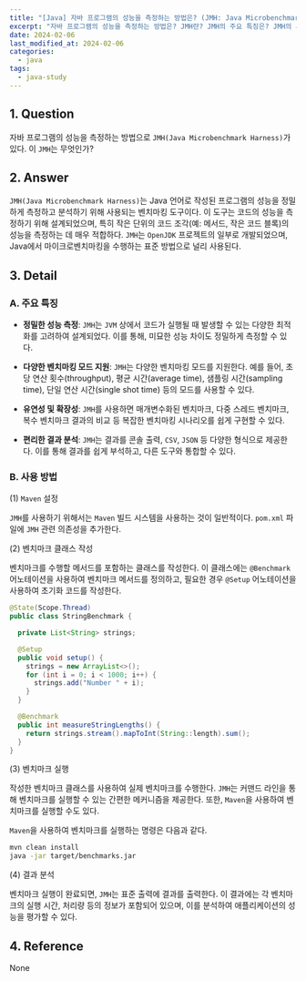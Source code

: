 ```yaml
---
title: "[Java] 자바 프로그램의 성능을 측정하는 방법은? (JMH: Java Microbenchmark Harness)"
excerpt: "자바 프로그램의 성능을 측정하는 방법은? JMH란? JMH의 주요 특징은? JMH의 사용 방법은?"
date: 2024-02-06
last_modified_at: 2024-02-06
categories:
  - java
tags:
  - java-study
---
```


## 1. Question

자바 프로그램의 성능을 측정하는 방법으로 `JMH(Java Microbenchmark Harness)`가 있다. 이 `JMH`는 무엇인가?

## 2. Answer

`JMH(Java Microbenchmark Harness)`는 Java 언어로 작성된 프로그램의 성능을 정밀하게 측정하고 분석하기 위해 사용되는 벤치마킹 도구이다. 이 도구는 코드의 성능을 측정하기 위해 설계되었으며, 특히 작은 단위의 코드 조각(예: 메서드, 작은 코드 블록)의 성능을 측정하는 데 매우 적합하다. `JMH`는 `OpenJDK` 프로젝트의 일부로 개발되었으며, Java에서 마이크로벤치마킹을 수행하는 표준 방법으로 널리 사용된다.

## 3. Detail

### A. 주요 특징

* **정밀한 성능 측정**: `JMH`는 `JVM` 상에서 코드가 실행될 때 발생할 수 있는 다양한 최적화를 고려하여 설계되었다. 이를 통해, 미묘한 성능 차이도 정밀하게 측정할 수 있다.

* **다양한 벤치마킹 모드 지원**: `JMH`는 다양한 벤치마킹 모드를 지원한다. 예를 들어, 초당 연산 횟수(throughput), 평균 시간(average time), 샘플링 시간(sampling time), 단일 연산 시간(single shot time) 등의 모드를 사용할 수 있다.

* **유연성 및 확장성**: `JMH`를 사용하면 매개변수화된 벤치마크, 다중 스레드 벤치마크, 복수 벤치마크 결과의 비교 등 복잡한 벤치마킹 시나리오를 쉽게 구현할 수 있다.

* **편리한 결과 분석**: `JMH`는 결과를 콘솔 출력, `CSV`, `JSON` 등 다양한 형식으로 제공한다. 이를 통해 결과를 쉽게 부석하고, 다른 도구와 통합할 수 있다.

### B. 사용 방법

(1) `Maven` 설정

`JMH`를 사용하기 위해서는 `Maven` 빌드 시스템을 사용하는 것이 일반적이다. `pom.xml` 파일에 `JMH` 관련 의존성을 추가한다.

(2) 벤치마크 클래스 작성

벤치마크를 수행할 메서드를 포함하는 클래스를 작성한다. 이 클래스에는 `@Benchmark` 어노테이션을 사용하여 벤치마크 메서드를 정의하고, 필요한 경우 `@Setup` 어노테이션을 사용하여 초기화 코드를 작성한다.

```java
@State(Scope.Thread)
public class StringBenchmark {

  private List<String> strings;

  @Setup
  public void setup() {
    strings = new ArrayList<>();
    for (int i = 0; i < 1000; i++) {
      strings.add("Number " + i);
    }
  }

  @Benchmark
  public int measureStringLengths() {
    return strings.stream().mapToInt(String::length).sum();
  }
}
```

(3) 벤치마크 실행

작성한 벤치마크 클래스를 사용하여 실제 벤치마크를 수행한다. `JMH`는 커맨드 라인을 통해 벤치마크를 실행할 수 있는 간편한 메커니즘을 제공한다. 또한, `Maven`을 사용하여 벤치마크를 실행할 수도 있다.

`Maven`을 사용하여 벤치마크를 실행하는 명령은 다음과 같다.

```bash
mvn clean install
java -jar target/benchmarks.jar
```

(4) 결과 분석

벤치마크 실행이 완료되면, `JMH`는 표준 출력에 결과를 출력한다. 이 결과에는 각 벤치마크의 실행 시간, 처리량 등의 정보가 포함되어 있으며, 이를 분석하여 애플리케이션의 성능을 평가할 수 있다.


## 4. Reference

None